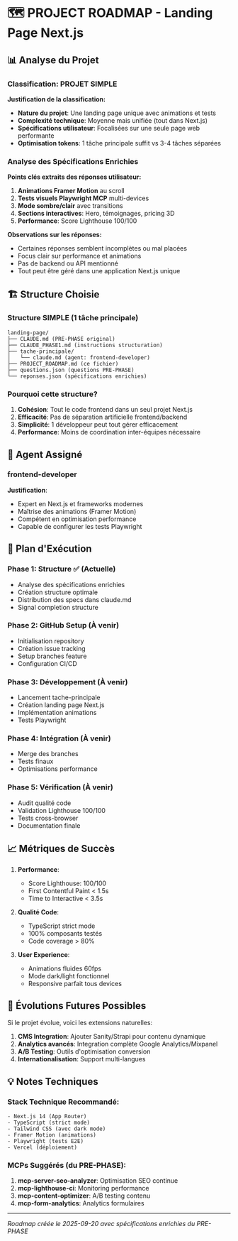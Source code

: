 # 🗺️ PROJECT ROADMAP - Landing Page Next.js

## 📊 Analyse du Projet

### Classification: **PROJET SIMPLE**

**Justification de la classification:**
- **Nature du projet**: Une landing page unique avec animations et tests
- **Complexité technique**: Moyenne mais unifiée (tout dans Next.js)
- **Spécifications utilisateur**: Focalisées sur une seule page web performante
- **Optimisation tokens**: 1 tâche principale suffit vs 3-4 tâches séparées

### Analyse des Spécifications Enrichies

**Points clés extraits des réponses utilisateur:**
1. **Animations Framer Motion** au scroll
2. **Tests visuels Playwright MCP** multi-devices
3. **Mode sombre/clair** avec transitions
4. **Sections interactives**: Hero, témoignages, pricing 3D
5. **Performance**: Score Lighthouse 100/100

**Observations sur les réponses:**
- Certaines réponses semblent incomplètes ou mal placées
- Focus clair sur performance et animations
- Pas de backend ou API mentionné
- Tout peut être géré dans une application Next.js unique

## 🏗️ Structure Choisie

### Structure SIMPLE (1 tâche principale)
```
landing-page/
├── CLAUDE.md (PRE-PHASE original)
├── CLAUDE_PHASE1.md (instructions structuration)
├── tache-principale/
│   └── claude.md (agent: frontend-developer)
├── PROJECT_ROADMAP.md (ce fichier)
├── questions.json (questions PRE-PHASE)
└── reponses.json (spécifications enrichies)
```

### Pourquoi cette structure?
1. **Cohésion**: Tout le code frontend dans un seul projet Next.js
2. **Efficacité**: Pas de séparation artificielle frontend/backend
3. **Simplicité**: 1 développeur peut tout gérer efficacement
4. **Performance**: Moins de coordination inter-équipes nécessaire

## 🎯 Agent Assigné

### frontend-developer
**Justification**:
- Expert en Next.js et frameworks modernes
- Maîtrise des animations (Framer Motion)
- Compétent en optimisation performance
- Capable de configurer les tests Playwright

## 🚀 Plan d'Exécution

### Phase 1: Structure ✅ (Actuelle)
- Analyse des spécifications enrichies
- Création structure optimale
- Distribution des specs dans claude.md
- Signal completion structure

### Phase 2: GitHub Setup (À venir)
- Initialisation repository
- Création issue tracking
- Setup branches feature
- Configuration CI/CD

### Phase 3: Développement (À venir)
- Lancement tache-principale
- Création landing page Next.js
- Implémentation animations
- Tests Playwright

### Phase 4: Intégration (À venir)
- Merge des branches
- Tests finaux
- Optimisations performance

### Phase 5: Vérification (À venir)
- Audit qualité code
- Validation Lighthouse 100/100
- Tests cross-browser
- Documentation finale

## 📈 Métriques de Succès

1. **Performance**:
   - Score Lighthouse: 100/100
   - First Contentful Paint < 1.5s
   - Time to Interactive < 3.5s

2. **Qualité Code**:
   - TypeScript strict mode
   - 100% composants testés
   - Code coverage > 80%

3. **User Experience**:
   - Animations fluides 60fps
   - Mode dark/light fonctionnel
   - Responsive parfait tous devices

## 🔄 Évolutions Futures Possibles

Si le projet évolue, voici les extensions naturelles:
1. **CMS Integration**: Ajouter Sanity/Strapi pour contenu dynamique
2. **Analytics avancés**: Integration complète Google Analytics/Mixpanel
3. **A/B Testing**: Outils d'optimisation conversion
4. **Internationalisation**: Support multi-langues

## 💡 Notes Techniques

### Stack Technique Recommandé:
```
- Next.js 14 (App Router)
- TypeScript (strict mode)
- Tailwind CSS (avec dark mode)
- Framer Motion (animations)
- Playwright (tests E2E)
- Vercel (déploiement)
```

### MCPs Suggérés (du PRE-PHASE):
1. **mcp-server-seo-analyzer**: Optimisation SEO continue
2. **mcp-lighthouse-ci**: Monitoring performance
3. **mcp-content-optimizer**: A/B testing contenu
4. **mcp-form-analytics**: Analytics formulaires

---

*Roadmap créée le 2025-09-20 avec spécifications enrichies du PRE-PHASE*